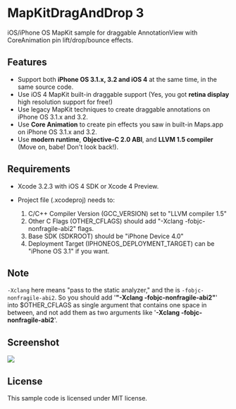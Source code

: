 # MapKitDragAndDrop 3

iOS/iPhone OS MapKit sample for draggable AnnotationView with CoreAnimation pin lift/drop/bounce effects.

## Features

* Support both **iPhone OS 3.1.x, 3.2 and iOS 4** at the same time, in the same source code.
* Use iOS 4 MapKit built-in draggable support (Yes, you got **retina display** high resolution support for free!)
* Use legacy MapKit techniques to create draggable annotations on iPhone OS 3.1.x and 3.2.
* Use **Core Animation** to create pin effects you saw in built-in Maps.app on iPhone OS 3.1.x and 3.2.
* Use **modern runtime**, **Objective-C 2.0 ABI**, and **LLVM 1.5 compiler** (Move on, babe! Don't look back!).

## Requirements

* Xcode 3.2.3 with iOS 4 SDK or Xcode 4 Preview.
* Project file (.xcodeproj) needs to:

  1. C/C++ Compiler Version (GCC_VERSION) set to "LLVM compiler 1.5"
  2. Other C Flags (OTHER_CFLAGS) should add "-Xclang -fobjc-nonfragile-abi2" flags. 
  3. Base SDK (SDKROOT) should be "iPhone Device 4.0"
  4. Deployment Target (IPHONEOS_DEPLOYMENT_TARGET) can be "iPhone OS 3.1" if you want.

## Note

<code>-Xclang</code> here means "pass <arg> to the static analyzer," and the <arg> is <code>-fobjc-nonfragile-abi2</code>. So you should add '**"-Xclang -fobjc-nonfragile-abi2"**' into $OTHER_CFLAGS as single argument that contains one space in between, and not add them as two arguments like '**-Xclang -fobjc-nonfragile-abi2**'.

## Screenshot

![](http://github.com/digdog/MapKitDragAndDrop/raw/master/Screenshots/DDAnnotationViewiPodTouch312.png)

## License 

This sample code is licensed under MIT license.
